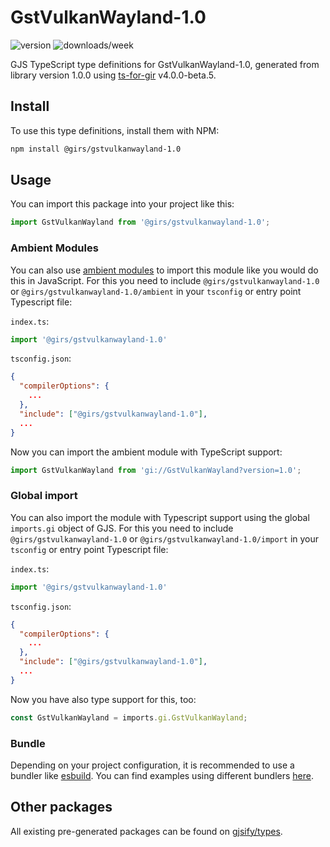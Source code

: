 
# GstVulkanWayland-1.0

![version](https://img.shields.io/npm/v/@girs/gstvulkanwayland-1.0)
![downloads/week](https://img.shields.io/npm/dw/@girs/gstvulkanwayland-1.0)


GJS TypeScript type definitions for GstVulkanWayland-1.0, generated from library version 1.0.0 using [ts-for-gir](https://github.com/gjsify/ts-for-gir) v4.0.0-beta.5.


## Install

To use this type definitions, install them with NPM:
```bash
npm install @girs/gstvulkanwayland-1.0
```

## Usage

You can import this package into your project like this:
```ts
import GstVulkanWayland from '@girs/gstvulkanwayland-1.0';
```

### Ambient Modules

You can also use [ambient modules](https://github.com/gjsify/ts-for-gir/tree/main/packages/cli#ambient-modules) to import this module like you would do this in JavaScript.
For this you need to include `@girs/gstvulkanwayland-1.0` or `@girs/gstvulkanwayland-1.0/ambient` in your `tsconfig` or entry point Typescript file:

`index.ts`:
```ts
import '@girs/gstvulkanwayland-1.0'
```

`tsconfig.json`:
```json
{
  "compilerOptions": {
    ...
  },
  "include": ["@girs/gstvulkanwayland-1.0"],
  ...
}
```

Now you can import the ambient module with TypeScript support: 

```ts
import GstVulkanWayland from 'gi://GstVulkanWayland?version=1.0';
```

### Global import

You can also import the module with Typescript support using the global `imports.gi` object of GJS.
For this you need to include `@girs/gstvulkanwayland-1.0` or `@girs/gstvulkanwayland-1.0/import` in your `tsconfig` or entry point Typescript file:

`index.ts`:
```ts
import '@girs/gstvulkanwayland-1.0'
```

`tsconfig.json`:
```json
{
  "compilerOptions": {
    ...
  },
  "include": ["@girs/gstvulkanwayland-1.0"],
  ...
}
```

Now you have also type support for this, too:

```ts
const GstVulkanWayland = imports.gi.GstVulkanWayland;
```

### Bundle

Depending on your project configuration, it is recommended to use a bundler like [esbuild](https://esbuild.github.io/). You can find examples using different bundlers [here](https://github.com/gjsify/ts-for-gir/tree/main/examples).

## Other packages

All existing pre-generated packages can be found on [gjsify/types](https://github.com/gjsify/types).

